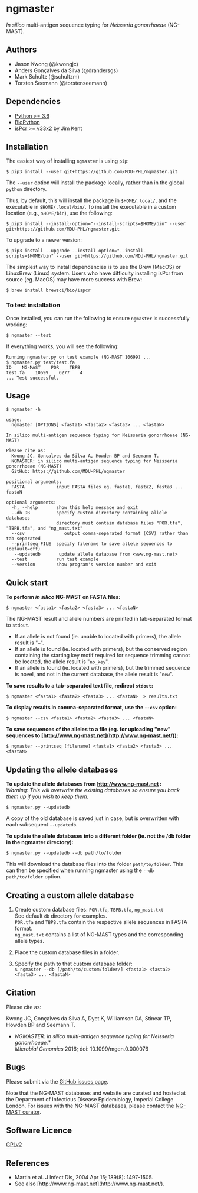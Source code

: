 # ngmaster

*In silico* multi-antigen sequence typing for *Neisseria gonorrhoeae* (NG-MAST).  

## Authors

* Jason Kwong (@kwongjc)
* Anders Gonçalves da Silva (@drandersgs)
* Mark Schultz (@schultzm)
* Torsten Seemann (@torstenseemann)

## Dependencies

* [Python >= 3.6](https://www.python.org/)
* [BioPython](http://biopython.org/)
* [isPcr >= v33x2](http://hgwdev.cse.ucsc.edu/~kent/src/) by Jim Kent

## Installation

The easiest way of installing `ngmaster` is using `pip`:

    $ pip3 install --user git+https://github.com/MDU-PHL/ngmaster.git

The `--user` option will install the package locally, rather than in the global `python` directory.

Thus, by default, this will install the package in `$HOME/.local/`, and the executable in `$HOME/.local/bin/`. To install the executable in a custom location (e.g., `$HOME/bin`), use the following:

    $ pip3 install --install-option="--install-scripts=$HOME/bin" --user git+https://github.com/MDU-PHL/ngmaster.git

To upgrade to a newer version:

    $ pip3 install --upgrade --install-option="--install-scripts=$HOME/bin" --user git+https://github.com/MDU-PHL/ngmaster.git

The simplest way to install dependencies is to use the Brew (MacOS) or
LinuxBrew (Linux) system.  Users who have difficulty installing isPcr from
source (eg. MacOS) may have more success with Brew:
```
$ brew install brewsci/bio/ispcr
```

### To test installation

Once installed, you can run the following to ensure `ngmaster` is successfully working:

    $ ngmaster --test

If everything works, you will see the following:

```
Running ngmaster.py on test example (NG-MAST 10699) ...
$ ngmaster.py test/test.fa
ID    NG-MAST    POR    TBPB
test.fa    10699    6277    4
... Test successful.
```

## Usage

    $ ngmaster -h

    usage:
      ngmaster [OPTIONS] <fasta1> <fasta2> <fasta3> ... <fastaN>

    In silico multi-antigen sequence typing for Neisseria gonorrhoeae (NG-MAST)

    Please cite as:
      Kwong JC, Goncalves da Silva A, Howden BP and Seemann T.
      NGMASTER: in silico multi-antigen sequence typing for Neisseria gonorrhoeae (NG-MAST)
      GitHub: https://github.com/MDU-PHL/ngmaster

    positional arguments:
      FASTA            input FASTA files eg. fasta1, fasta2, fasta3 ... fastaN

    optional arguments:
      -h, --help       show this help message and exit
      --db DB          specify custom directory containing allele databases
                       directory must contain database files "POR.tfa", "TBPB.tfa", and "ng_mast.txt"
      --csv               output comma-separated format (CSV) rather than tab-separated
      --printseq FILE  specify filename to save allele sequences to (default=off)
       --updatedb       update allele database from <www.ng-mast.net>
      --test           run test example
      --version        show program's version number and exit


## Quick start

**To perform *in silico* NG-MAST on FASTA files:**

`$ ngmaster <fasta1> <fasta2> <fasta3> ... <fastaN>`

The NG-MAST result and allele numbers are printed in tab-separated format to `stdout`.
* If an allele is not found (ie. unable to located with primers), the allele result is "`–`".
* If an allele is found (ie. located with primers), but the conserved region containing the starting key motif required for sequence trimming cannot be located, the allele result is "`no_key`".
* If an allele is found (ie. located with primers), but the trimmed sequence is novel, and not in the current database, the allele result is "`new`".

**To save results to a tab-separated text file, redirect `stdout`:**

`$ ngmaster <fasta1> <fasta2> <fasta3> ... <fastaN>  > results.txt`

**To display results in comma-separated format, use the `--csv` option:**

`$ ngmaster --csv <fasta1> <fasta2> <fasta3> ... <fastaN>`

**To save sequences of the alleles to a file (eg. for uploading "new" sequences to [http://www.ng-mast.net](http://www.ng-mast.net/)):**

`$ ngmaster --printseq [filename] <fasta1> <fasta2> <fasta3> ... <fastaN>`

## Updating the allele databases

**To update the allele databases from http://www.ng-mast.net :**  
*Warning: This will overwrite the existing databases so ensure you back them up if you wish to keep them.*

    $ ngmaster.py --updatedb

A copy of the old database is saved just in case, but is overwritten with each subsequent   ```--updatedb```.

**To update the allele databases into a different folder (ie. not the /db folder in the ngmaster directory):**

    $ ngmaster.py --updatedb --db path/to/folder

This will download the database files into the folder ```path/to/folder```.
This can then be specified when running ngmaster using the ```--db  path/to/folder``` option.

## Creating a custom allele database

1. Create custom database files: `POR.tfa`, `TBPB.tfa`, `ng_mast.txt`  
   See default `db` directory for examples.  
   `POR.tfa` and `TBPB.tfa` contain the respective allele sequences in FASTA format.  
   `ng_mast.txt` contains a list of NG-MAST types and the corresponding allele types.

2. Place the custom database files in a folder.

3. Specify the path to that custom database folder:  
   `$ ngmaster --db [/path/to/custom/folder/] <fasta1> <fasta2> <fasta3> ... <fastaN>`

## Citation

Please cite as:

Kwong JC, Gonçalves da Silva A, Dyet K, Williamson DA, Stinear TP, Howden BP and Seemann T.  
* **NGMASTER*: *in silico* multi-antigen sequence typing for *Neisseria gonorrhoeae*.**  
*Microbial Genomics* 2016; doi: 10.1099/mgen.0.000076

## Bugs

Please submit via the [GitHub issues page](https://github.com/MDU-PHL/ngmaster/issues).  

Note that the NG-MAST databases and website are curated and hosted at the
Department of Infectious Disease Epidemiology, Imperial College London.  For
issues with the NG-MAST databases, please contact the [NG-MAST
curator](mailto:d.aanensen@imperial.ac.uk).

## Software Licence

[GPLv2](https://github.com/MDU-PHL/ngmaster/blob/master/LICENSE)

## References

* Martin et al. J Infect Dis, 2004 Apr 15; 189(8): 1497-1505.  
* See also [http://www.ng-mast.net](http://www.ng-mast.net/).
